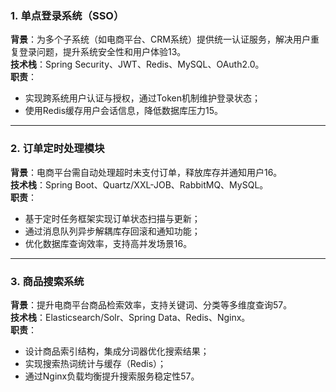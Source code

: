 ### 1. **单点登录系统（SSO）**

**背景**：为多个子系统（如电商平台、CRM系统）提供统一认证服务，解决用户重复登录问题，提升系统安全性和用户体验13。  
**技术栈**：Spring Security、JWT、Redis、MySQL、OAuth2.0。  
**职责**：

- 实现跨系统用户认证与授权，通过Token机制维护登录状态；
- 使用Redis缓存用户会话信息，降低数据库压力15。

---

### 2. **订单定时处理模块**

**背景**：电商平台需自动处理超时未支付订单，释放库存并通知用户16。  
**技术栈**：Spring Boot、Quartz/XXL-JOB、RabbitMQ、MySQL。  
**职责**：

- 基于定时任务框架实现订单状态扫描与更新；
- 通过消息队列异步解耦库存回滚和通知功能；
- 优化数据库查询效率，支持高并发场景16。

---

### 3. **商品搜索系统**

**背景**：提升电商平台商品检索效率，支持关键词、分类等多维度查询57。  
**技术栈**：Elasticsearch/Solr、Spring Data、Redis、Nginx。  
**职责**：

- 设计商品索引结构，集成分词器优化搜索结果；
- 实现搜索热词统计与缓存（Redis）；
- 通过Nginx负载均衡提升搜索服务稳定性57。